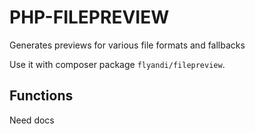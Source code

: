 PHP-FILEPREVIEW
==============

Generates previews for various file formats and fallbacks

Use it with composer package ```flyandi/filepreview```.


Functions
---------

Need docs